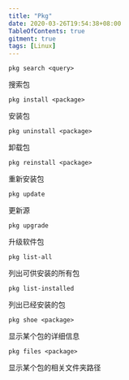 ```yaml
---
title: "Pkg"
date: 2020-03-26T19:54:38+08:00
TableOfContents: true
gitment: true
tags: [Linux]
---
```

	pkg search <query>
搜索包

	pkg install <package>
安装包

	pkg uninstall <package>
卸载包

	pkg reinstall <package>
重新安装包

	pkg update
更新源

	pkg upgrade
升级软件包

	pkg list-all
列出可供安装的所有包

	pkg list-installed
列出已经安装的包

	pkg shoe <package>
显示某个包的详细信息

	pkg files <package>
显示某个包的相关文件夹路径
